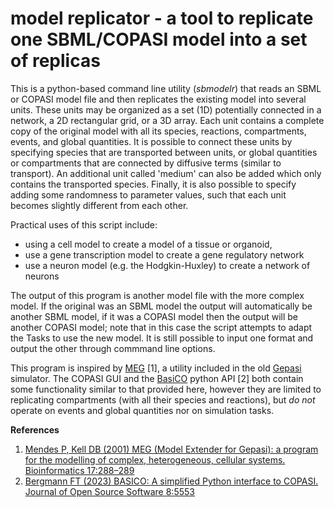 # model replicator - a tool to replicate one SBML/COPASI model into a set of replicas

This is a python-based command line utility (*sbmodelr*) that reads an SBML or COPASI model file and then replicates the existing model into several units. These units may be organized as a set (1D) potentially connected in a network, a 2D rectangular grid, or a 3D array. Each unit contains a complete copy of the original model with all its species, reactions, compartments, events, and global quantities. It is possible to connect these units by specifying species that are transported between units, or global quantities or compartments that are connected by diffusive terms (similar to transport). An additional unit called 'medium' can also be added which only contains the transported species. Finally, it is also possible to specify adding some randomness to parameter values, such that each unit becomes slightly different from each other.

Practical uses of this script include:
 - using a cell model to create a model of a tissue or organoid, 
 - use a gene transcription model to create a gene regulatory network
 - use a neuron model (e.g. the Hodgkin-Huxley) to create a network of neurons

The output of this program is another model file with the more complex model. If the original was an SBML model the output will automatically be another SBML model, if it was a COPASI model then the output will be another COPASI model; note that in this case the script attempts to adapt the Tasks to use the new model. It is still possible to input one format and output the other through commmand line options.

This program is inspired by [MEG](http://www.gepasi.org/meg.html) [1], a utility included in the old [Gepasi](http://www.gepasi.org) simulator. The COPASI GUI and the [BasiCO](https://github.com/copasi/basico) python API [2] both contain some functionality similar to that provided here, however they are limited to replicating compartments (with all their species and reactions), but *do not* operate on events and global quantities nor on simulation tasks.

**References**
 1. [Mendes P, Kell DB (2001) MEG (Model Extender for Gepasi): a program for the modelling of complex, heterogeneous, cellular systems. Bioinformatics 17:288–289](https://doi.org/10.1093/bioinformatics/17.3.288)
 2. [Bergmann FT (2023) BASICO: A simplified Python interface to COPASI. Journal of Open Source Software 8:5553](https://doi.org/10.21105/joss.05553)


